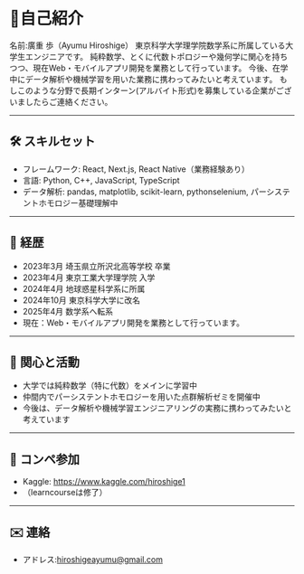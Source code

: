 # 👋自己紹介 
名前:廣重 歩（Ayumu Hiroshige）
東京科学大学理学院数学系に所属している大学生エンジニアです。
純粋数学、とくに代数トポロジーや幾何学に関心を持ちつつ、現在Web・モバイルアプリ開発を業務として行っています。
今後、在学中にデータ解析や機械学習を用いた業務に携わってみたいと考えています。
もしこのような分野で長期インターン(アルバイト形式)を募集している企業がございましたらご連絡ください。

---

## 🛠️ スキルセット

- フレームワーク: React, Next.js, React Native（業務経験あり）
- 言語: Python, C++, JavaScript, TypeScript
- データ解析: pandas, matplotlib, scikit-learn, pythonselenium, パーシステントホモロジー基礎理解中

---

## 📘 経歴

- 2023年3月 埼玉県立所沢北高等学校 卒業  
- 2023年4月 東京工業大学理学院 入学  
- 2024年4月 地球惑星科学系に所属  
- 2024年10月 東京科学大学に改名  
- 2025年4月 数学系へ転系  
- 現在：Web・モバイルアプリ開発を業務として行っています。

---

## 🌱 関心と活動

- 大学では純粋数学（特に代数）をメインに学習中
- 仲間内でパーシステントホモロジーを用いた点群解析ゼミを開催中
- 今後は、データ解析や機械学習エンジニアリングの実務に携わってみたいと考えています

---

## 🧠 コンペ参加

- Kaggle: https://www.kaggle.com/hiroshige1
- （learncourseは修了）

---

## ✉️ 連絡

- アドレス:hiroshigeayumu@gmail.com
